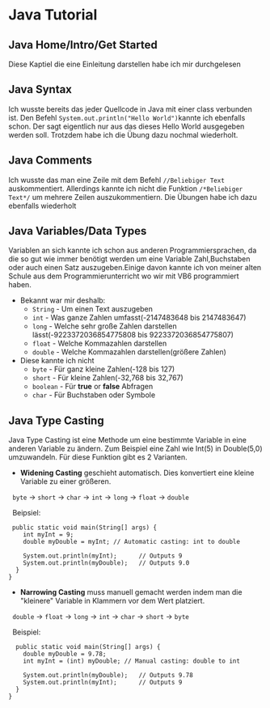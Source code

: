 # Java Tutorial
## Java Home/Intro/Get Started 
Diese Kaptiel die eine Einleitung darstellen habe ich mir durchgelesen
## Java Syntax
Ich wusste bereits das jeder Quellcode in Java mit einer class verbunden ist. Den Befehl ```System.out.println("Hello World")```kannte ich ebenfalls schon. Der sagt eigentlich nur aus das dieses Hello World ausgegeben werden soll. Trotzdem habe ich die Übung dazu nochmal wiederholt.
## Java Comments
Ich wusste das man eine Zeile mit dem Befehl ```//Beliebiger Text``` auskommentiert. Allerdings kannte ich nicht die Funktion ```/*Beliebiger Text*/``` um mehrere Zeilen auszukommentiern. Die Übungen habe ich dazu ebenfalls wiederholt
## Java Variables/Data Types
Variablen an sich kannte ich schon aus anderen Programmiersprachen, da die so gut wie immer benötigt werden um eine Variable Zahl,Buchstaben oder auch einen Satz auszugeben.Einige davon kannte ich von meiner alten Schule aus dem Programmierunterricht wo wir mit VB6 programmiert haben. 
* Bekannt war mir deshalb:
  * ```String``` - Um einen Text auszugeben
  * ```int``` - Was ganze Zahlen umfasst(-2147483648 bis 2147483647)
  * ```long``` - Welche sehr große Zahlen darstellen lässt(-9223372036854775808 bis 9223372036854775807)
  * ```float``` - Welche Kommazahlen darstellen
  * ```double``` - Welche Kommazahlen darstellen(größere Zahlen)
* Diese kannte ich nicht
  * ```byte``` - Für ganz kleine Zahlen(-128 bis 127)
  * ```short``` - Für kleine Zahlen(-32,768 bis 32,767)
  * ```boolean``` - Für **true** or **false** Abfragen
  * ```char``` - Für Buchstaben oder Symbole
## Java Type Casting
Java Type Casting ist eine Methode um eine bestimmte Variable in eine anderen Variable zu ändern. Zum Beispiel eine Zahl wie Int(5) in Double(5,0) umzuwandeln. Für diese Funktion gibt es 2 Varianten.
* **Widening Casting** geschieht automatisch. Dies konvertiert eine kleine Variable zu einer größeren.


&nbsp;
```byte``` -> ```short``` -> ```char``` -> ```int``` -> ```long``` -> ```float``` -> ```double```


&nbsp;
Beipsiel: 
```public class MyClass {
 public static void main(String[] args) {
    int myInt = 9;
    double myDouble = myInt; // Automatic casting: int to double

    System.out.println(myInt);      // Outputs 9
    System.out.println(myDouble);   // Outputs 9.0
  }
}
```
* **Narrowing Casting** muss manuell gemacht werden indem man die "kleinere" Variable in Klammern vor dem Wert platziert.


&nbsp;
```double``` -> ```float``` -> ```long``` -> ```int``` -> ```char``` -> ```short``` -> ```byte```


&nbsp;
Beispiel:
```public class MyClass {
  public static void main(String[] args) {
    double myDouble = 9.78;
    int myInt = (int) myDouble; // Manual casting: double to int

    System.out.println(myDouble);   // Outputs 9.78
    System.out.println(myInt);      // Outputs 9
  }
}
``` 
